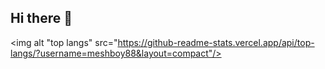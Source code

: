 ## Hi there 👋

<img alt "top langs" src="https://github-readme-stats.vercel.app/api/top-langs/?username=meshboy88&layout=compact"/>
